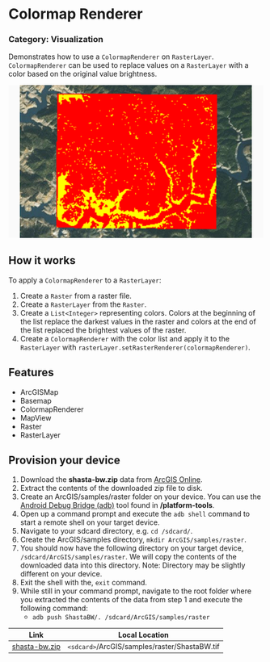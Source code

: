 # Colormap Renderer
### Category: Visualization
Demonstrates how to use a `ColormapRenderer` on `RasterLayer`. `ColormapRenderer` can be used to replace values on a `RasterLayer` with a color based on the original value brightness.

![colormap renderer app](colormap-renderer.png)

## How it works

To apply a `ColormapRenderer` to a `RasterLayer`:

1.	Create a `Raster` from a raster file.
2.	Create a `RasterLayer` from the `Raster`.
3.	Create a `List<Integer>` representing colors. Colors at the beginning of the list replace the darkest values in the raster and colors at the end of the list replaced the brightest values of the raster.</li>
4.	Create a `ColormapRenderer` with the color list and apply it to the `RasterLayer` with `rasterLayer.setRasterRenderer(colormapRenderer)`.


## Features
* ArcGISMap
* Basemap
* ColormapRenderer
* MapView
* Raster
* RasterLayer



## Provision your device
1. Download the **shasta-bw.zip** data from [ArcGIS Online](https://arcgisruntime.maps.arcgis.com/home/item.html?id=95392f99970d4a71bd25951beb34a508).  
2. Extract the contents of the downloaded zip file to disk.  
3. Create an ArcGIS/samples/raster folder on your device. You can use the [Android Debug Bridge (adb)](https://developer.android.com/guide/developing/tools/adb.html) tool found in **<sdk-dir>/platform-tools**.
4. Open up a command prompt and execute the `adb shell` command to start a remote shell on your target device.
5. Navigate to your sdcard directory, e.g. `cd /sdcard/`.  
6. Create the ArcGIS/samples directory, `mkdir ArcGIS/samples/raster`.
7. You should now have the following directory on your target device, `/sdcard/ArcGIS/samples/raster`. We will copy the contents of the downloaded data into this directory. Note:  Directory may be slightly different on your device.
8. Exit the shell with the, `exit` command.
9. While still in your command prompt, navigate to the root folder where you extracted the contents of the data from step 1 and execute the following command: 
	* `adb push ShastaBW/. /sdcard/ArcGIS/samples/raster`


Link | Local Location
---------|-------|
|[shasta-bw.zip](https://arcgisruntime.maps.arcgis.com/home/item.html?id=95392f99970d4a71bd25951beb34a508)| `<sdcard>`/ArcGIS/samples/raster/ShastaBW.tif |
